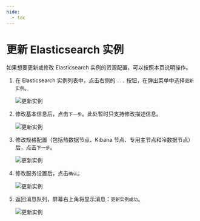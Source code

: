 ```yaml
---
hide:
  - toc
---
```


# 更新 Elasticsearch 实例

如果想要更新或修改 Elasticsearch 实例的资源配置，可以按照本页说明操作。

1. 在 Elasticsearch 实例列表中，点击右侧的 `...` 按钮，在弹出菜单中选择`更新实例`。

    ![更新实例](https://docs.daocloud.io/daocloud-docs-images/docs/middleware/elasticsearch/images/update01.png)

2. 修改基本信息后，点击`下一步`。此处暂时只支持修改描述信息。

    ![更新实例](https://docs.daocloud.io/daocloud-docs-images/docs/middleware/elasticsearch/images/update02.png)

3. 修改规格配置（包括热数据节点、Kibana 节点、专用主节点和冷数据节点）后，点击`下一步`。

    ![更新实例](https://docs.daocloud.io/daocloud-docs-images/docs/middleware/elasticsearch/images/update03.png)

4. 修改服务设置后，点击`确认`。

    ![更新实例](https://docs.daocloud.io/daocloud-docs-images/docs/middleware/elasticsearch/images/update04.png)

5. 返回消息队列，屏幕右上角将显示消息：`更新实例成功`。

    ![更新实例](https://docs.daocloud.io/daocloud-docs-images/docs/middleware/elasticsearch/images/update05.png)

